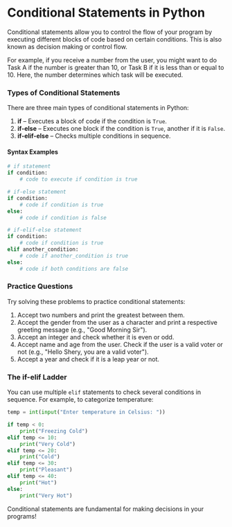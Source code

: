 # Conditional Statements in Python

Conditional statements allow you to control the flow of your program by executing different blocks of code based on certain conditions. This is also known as decision making or control flow.

For example, if you receive a number from the user, you might want to do Task A if the number is greater than 10, or Task B if it is less than or equal to 10. Here, the number determines which task will be executed.

### Types of Conditional Statements 

There are three main types of conditional statements in Python:

1. **if** – Executes a block of code if the condition is `True`.
2. **if-else** – Executes one block if the condition is `True`, another if it is `False`.
3. **if-elif-else** – Checks multiple conditions in sequence.

#### Syntax Examples

```python
# if statement
if condition:
    # code to execute if condition is true

# if-else statement
if condition:
    # code if condition is true
else:
    # code if condition is false

# if-elif-else statement
if condition:
    # code if condition is true
elif another_condition:
    # code if another_condition is true
else:
    # code if both conditions are false
```

### Practice Questions

Try solving these problems to practice conditional statements:

1. Accept two numbers and print the greatest between them.
2. Accept the gender from the user as a character and print a respective greeting message (e.g., "Good Morning Sir").
3. Accept an integer and check whether it is even or odd.
4. Accept name and age from the user. Check if the user is a valid voter or not (e.g., "Hello Shery, you are a valid voter").
5. Accept a year and check if it is a leap year or not.

### The if-elif Ladder

You can use multiple `elif` statements to check several conditions in sequence. For example, to categorize temperature:

```python
temp = int(input("Enter temperature in Celsius: "))

if temp < 0:
    print("Freezing Cold")
elif temp <= 10:
    print("Very Cold")
elif temp <= 20:
    print("Cold")
elif temp <= 30:
    print("Pleasant")
elif temp <= 40:
    print("Hot")
else:
    print("Very Hot")
```

Conditional statements are fundamental for making decisions in your programs!
